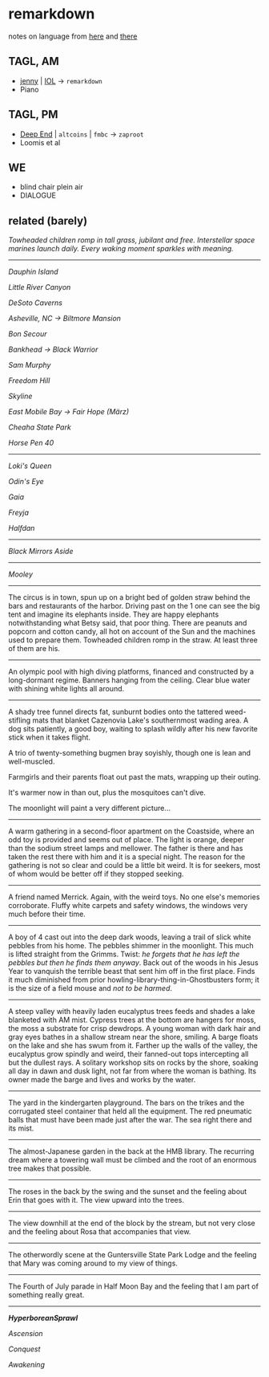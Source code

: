 # remarkdown 

notes on language from [here](https://www.youtube.com/c/JenniferTehraud/playlists) and [there](https://icelandiconline.com/)

## TAGL, AM

* [jenny](https://www.youtube.com/c/JenniferTehraud/playlists) | [IOL](https://icelandiconline.com/) →  `remarkdown`
* Piano

## TAGL, PM 

* [Deep End](https://coq.inria.fr/documentation) | `altcoins` | `fmbc` →  `zaproot` 
* Loomis et al

## WE

* blind chair plein air
* DIALOGUE

## related (barely)

*Towheaded children romp in tall grass, jubilant and free. Interstellar space marines launch daily. Every waking moment sparkles with meaning.*

---

*Dauphin Island*

*Little River Canyon*

*DeSoto Caverns*

*Asheville, NC  →  Biltmore Mansion*

*Bon Secour*

*Bankhead  →  Black Warrior*

*Sam Murphy*

*Freedom Hill*

*Skyline*

*East Mobile Bay →  Fair Hope (März)*

*Cheaha State Park*

*Horse Pen 40*

---

*Loki's Queen*

*Odin's Eye*

*Gaia*

*Freyja*

*Halfdan*

---

*Black Mirrors Aside*

---

*Mooley*

---

The circus is in town, spun up on a bright bed of golden straw behind the bars and restaurants of the harbor. Driving past on the 1 one can see the big tent and imagine its elephants inside. They are happy elephants notwithstanding what Betsy said, that poor thing. There are peanuts and popcorn and cotton candy, all hot on account of the Sun and the machines used to prepare them. Towheaded children romp in the straw. At least three of them are his.

---

An olympic pool with high diving platforms, financed and constructed by a long-dormant regime. Banners hanging from the ceiling. Clear blue water with shining white lights all around.

---

A shady tree funnel directs fat, sunburnt bodies onto the tattered weed-stifling mats that blanket Cazenovia Lake's southernmost wading area. A dog sits patiently, a good boy, waiting to splash wildly after his new favorite stick when it takes flight.

A trio of twenty-something bugmen bray soyishly, though one is lean and well-muscled. 

Farmgirls and their parents float out past the mats, wrapping up their outing. 

It's warmer now in than out, plus the mosquitoes can't dive. 

The moonlight will paint a very different picture...

---

A warm gathering in a second-floor apartment on the Coastside, where an odd toy is provided and seems out of place. The light is orange, deeper than the sodium street lamps and mellower. The father is there and has taken the rest there with him and it is a special night. The reason for the gathering is not so clear and could be a little bit weird. It is for seekers, most of whom would be better off if they stopped seeking.

---

A friend named Merrick. Again, with the weird toys. No one else's memories corroborate. Fluffy white carpets and safety windows, the windows very much before their time.

---

A boy of 4 cast out into the deep dark woods, leaving a trail of slick white pebbles from his home. The pebbles shimmer in the moonlight. This much is lifted straight from the Grimms. Twist: *he forgets that he has left the pebbles but then he finds them anyway*. Back out of the woods in his Jesus Year to vanquish the terrible beast that sent him off in the first place. Finds it much diminished from prior howling-library-thing-in-Ghostbusters form; it is the size of a field mouse and *not to be harmed*.

---

A steep valley with heavily laden eucalyptus trees feeds and shades a lake blanketed with AM mist. Cypress trees at the bottom are hangers for moss, the moss a substrate for crisp dewdrops. A young woman with dark hair and gray eyes bathes in a shallow stream near the shore, smiling. A barge floats on the lake and she has swum from it. Farther up the walls of the valley, the eucalyptus grow spindly and weird, their fanned-out tops intercepting all but the dullest rays. A solitary workshop sits on rocks by the shore, soaking all day in dawn and dusk light, not far from where the woman is bathing. Its owner made the barge and lives and works by the water. 

---

The yard in the kindergarten playground. The bars on the trikes and the corrugated steel container that held all the equipment. The red pneumatic balls that must have been made just after the war. The sea right there and its mist.

---

The almost-Japanese garden in the back at the HMB library. The recurring dream where a towering wall must be climbed and the root of an enormous tree makes that possible.

---
The roses in the back by the swing and the sunset and the feeling about Erin that goes with it. The view upward into the trees.

---

The view downhill at the end of the block by the stream, but not very close and the feeling about Rosa that accompanies that view.

---

The otherwordly scene at the Guntersville State Park Lodge and the feeling that Mary was coming around to my view of things.

---

The Fourth of July parade in Half Moon Bay and the feeling that I am part of something really great.

---

***HyperboreanSprawl***

*Ascension*

*Conquest*

*Awakening*
